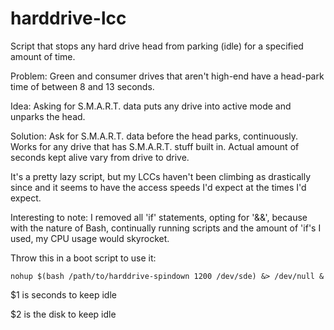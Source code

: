 # harddrive-lcc
Script that stops any hard drive head from parking (idle) for a specified amount of time.

Problem: Green and consumer drives that aren't high-end have a head-park time of between 8 and 13 seconds.

Idea: Asking for S.M.A.R.T. data puts any drive into active mode and unparks the head.

Solution: Ask for S.M.A.R.T. data before the head parks, continuously. Works for any drive that has S.M.A.R.T. stuff built in. Actual amount of seconds kept alive vary from drive to drive.

It's a pretty lazy script, but my LCCs haven't been climbing as drastically since and it seems to have the access speeds I'd expect at the times I'd expect.

Interesting to note: I removed all 'if' statements, opting for '&&', because with the nature of Bash, continually running scripts and the amount of 'if's I used, my CPU usage would skyrocket. 

Throw this in a boot script to use it:

    nohup $(bash /path/to/harddrive-spindown 1200 /dev/sde) &> /dev/null &
    
$1 is seconds to keep idle

$2 is the disk to keep idle

